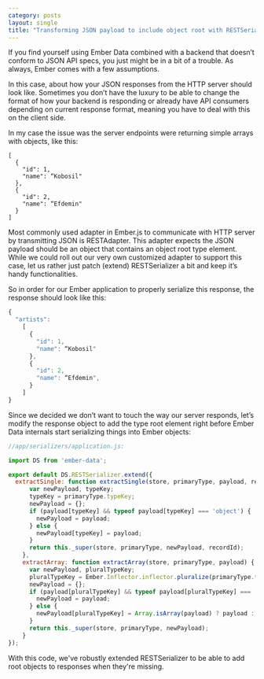 ```yaml
---
category: posts
layout: single
title: "Transforming JSON payload to include object root with RESTSerializer in Ember.js"  
---
```


If you find yourself using Ember Data combined with a backend that doesn’t conform to JSON API specs, you just might be in a bit of a trouble. As always, Ember comes with a few assumptions.

In this case, about how your JSON responses from the HTTP server should look like. Sometimes you don’t have the luxury to be able to change the format of how your backend is responding or already have API consumers depending on current response format, meaning you have to deal with this on the client side.

In my case the issue was the server endpoints were returning simple arrays with objects, like this:

```
[
  {
    "id": 1,
    "name": “Kobosil"
  },
  {
    "id": 2,
    "name": “Efdemin"
  }
]
```

Most commonly used adapter in Ember.js to communicate with HTTP server by transmitting JSON is RESTAdapter. This adapter expects the JSON payload should be an object that contains an object root type element. While we could roll out our very own customized adapter to support this case, let us rather just patch (extend) RESTSerializer a bit and keep it’s handy functionalities.  

So in order for our Ember application to properly serialize this response, the response should look like this:

```javascript
{
  "artists":
    [
      {
        "id": 1,
        "name": “Kobosil"
      },
      {
        "id": 2,
        "name": “Efdemin",
      }
    ]
}
```

Since we decided we don’t want to touch the way our server responds, let’s modify the response object to add the type root element right before Ember Data internals start serializing things into Ember objects:

```javascript
//app/serializers/application.js:

import DS from 'ember-data';

export default DS.RESTSerializer.extend({
  extractSingle: function extractSingle(store, primaryType, payload, recordId) {
      var newPayload, typeKey;
      typeKey = primaryType.typeKey;
      newPayload = {};
      if (payload[typeKey] && typeof payload[typeKey] === 'object') {
        newPayload = payload;
      } else {
        newPayload[typeKey] = payload;
      }
      return this._super(store, primaryType, newPayload, recordId);
    },
    extractArray: function extractArray(store, primaryType, payload) {
      var newPayload, pluralTypeKey;
      pluralTypeKey = Ember.Inflector.inflector.pluralize(primaryType.typeKey);
      newPayload = {};
      if (payload[pluralTypeKey] && typeof payload[pluralTypeKey] === 'object') {
        newPayload = payload;
      } else {
        newPayload[pluralTypeKey] = Array.isArray(payload) ? payload : [payload];
      }
      return this._super(store, primaryType, newPayload);
    }
});
```

With this code, we've robustly extended RESTSerializer to be able to add root objects to responses when they're missing.
